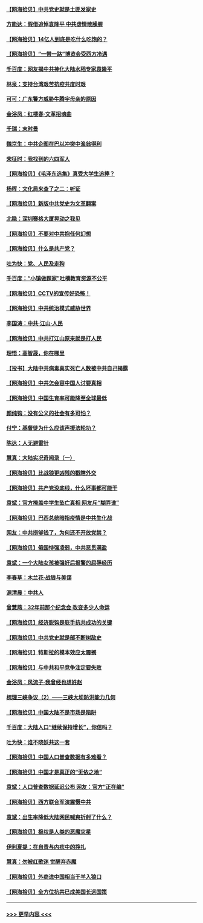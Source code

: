 #### [【网海拾贝】中共党史就是土匪发家史](../pages/nsc993/n12976478.md?t=05271903) 
#### [方能达：假借追悼袁隆平 中共虚情散臊腥](../pages/nsc993/n12976396.md?t=05271903) 
#### [【网海拾贝】14亿人到底是吃什么吃饱的？](../pages/nsc993/n12974125.md?t=05271903) 
#### [【网海拾贝】“一带一路”博览会受西方冷遇](../pages/nsc993/n12971787.md?t=05271903) 
#### [千百度：网友揭中共神化大陆水稻专家袁隆平](../pages/nsc993/n12971733.md?t=05271903) 
#### [林泉：支持台湾艰苦抗疫共度时艰](../pages/nsc993/n12971350.md?t=05271903) 
#### [可可：广东警方威胁牛腾宇母亲的原因](../pages/nsc993/n12971100.md?t=05271903) 
#### [金浴凤：红楼春·文革招魂曲](../pages/nsc993/n12970354.md?t=05271903) 
#### [千瑞：末时景](../pages/nsc993/n12970337.md?t=05271903) 
#### [魏京生：中共企图在巴以冲突中渔翁得利](../pages/nsc993/n12970286.md?t=05271903) 
#### [宋征时：我找到的六四军人](../pages/nsc993/n12970213.md?t=05271903) 
#### [【网海拾贝】《毛泽东选集》真受大学生追捧？](../pages/nsc993/n12968779.md?t=05271903) 
#### [杨晖：文化局来查了之二：听证](../pages/nsc993/n12966528.md?t=05271903) 
#### [【网海拾贝】新版中共党史为文革翻案](../pages/nsc993/n12967526.md?t=05271903) 
#### [北隐：深圳赛格大厦晃动之我见](../pages/nsc993/n12967393.md?t=05271903) 
#### [【网海拾贝】不要对中共抱任何幻想](../pages/nsc993/n12965222.md?t=05271903) 
#### [【网海拾贝】什么是共产党？](../pages/nsc993/n12962781.md?t=05271903) 
#### [吐为快：党、人民及走狗](../pages/nsc993/n12962747.md?t=05271903) 
#### [千百度：“小镇做题家”吐槽教育资源不公平](../pages/nsc993/n12962705.md?t=05271903) 
#### [【网海拾贝】CCTV的宣传好恐怖！](../pages/nsc993/n12959984.md?t=05271903) 
#### [【网海拾贝】中共统治模式威胁世界](../pages/nsc993/n12957622.md?t=05271903) 
#### [李国涛：中共‧江山‧人民](../pages/nsc993/n12957502.md?t=05271903) 
#### [【网海拾贝】中共打江山原来就是打人民](../pages/nsc993/n12954345.md?t=05271903) 
#### [理悟：高智晟，你在哪里](../pages/nsc993/n12953115.md?t=05271903) 
#### [【投书】大陆中共病毒真实死亡人数被中共自己揭露](../pages/nsc993/n12953050.md?t=05271903) 
#### [【网海拾贝】中共怎会容中国人讨要真相](../pages/nsc993/n12952161.md?t=05271903) 
#### [【网海拾贝】中国生育率可能降至全球最低](../pages/nsc993/n12948793.md?t=05271903) 
#### [颜纯钩：没有公义的社会有多可怕？](../pages/nsc993/n12947626.md?t=05271903) 
#### [付宁：基督徒为什么应该声援法轮功？](../pages/nsc993/n12947233.md?t=05271903) 
#### [陈达：人无避雷针](../pages/nsc993/n12947098.md?t=05271903) 
#### [慧真：大陆实况奇闻录（一）](../pages/nsc993/n12945811.md?t=05271903) 
#### [【网海拾贝】比战狼更凶残的戳瞎外交](../pages/nsc993/n12945717.md?t=05271903) 
#### [【网海拾贝】共产党没底线，什么坏事都可能干](../pages/nsc993/n12942090.md?t=05271903) 
#### [袁斌：官方掩盖中学生坠亡真相 网友斥“糊弄谁”](../pages/nsc993/n12942029.md?t=05271903) 
#### [【网海拾贝】巴西总统暗指疫情是中共生化战](../pages/nsc993/n12938999.md?t=05271903) 
#### [网友：中共捞够钱了，为何还不开放党禁？](../pages/nsc993/n12938952.md?t=05271903) 
#### [【网海拾贝】俄国恃强凌弱，中共恶贯满盈](../pages/nsc993/n12936626.md?t=05271903) 
#### [袁斌：一个大陆女孩被强奸后报警的屈辱经历](../pages/nsc993/n12936547.md?t=05271903) 
#### [李春草：木兰花·战狼与美谍](../pages/nsc993/n12935995.md?t=05271903) 
#### [源清晨：中共人](../pages/nsc993/n12935589.md?t=05271903) 
#### [曾慧燕：32年前那个纪念会 改变多少人命运](../pages/nsc993/n12934233.md?t=05271903) 
#### [【网海拾贝】经济脱钩是联手抗共成功的关键](../pages/nsc993/n12934176.md?t=05271903) 
#### [【网海拾贝】中共党史就是部不断树敌史](../pages/nsc993/n12932844.md?t=05271903) 
#### [【网海拾贝】特斯拉的模本效应太震撼](../pages/nsc993/n12925626.md?t=05271903) 
#### [【网海拾贝】与中共和平竞争注定要失败](../pages/nsc993/n12923326.md?t=05271903) 
#### [金浴凤：风流子‧我曾经也想姓赵](../pages/nsc993/n12920911.md?t=05271903) 
#### [梳理三峡争议（2）——三峡大坝防洪能力几何](../pages/nsc993/n12920173.md?t=05271903) 
#### [【网海拾贝】中国大陆不是市场是陷阱](../pages/nsc993/n12920143.md?t=05271903) 
#### [千百度：大陆人口“继续保持增长”，你信吗？](../pages/nsc993/n12918946.md?t=05271903) 
#### [吐为快：谁不晓妖共这一套](../pages/nsc993/n12918941.md?t=05271903) 
#### [【网海拾贝】中国人口普查数据有多难看？](../pages/nsc993/n12917822.md?t=05271903) 
#### [【网海拾贝】中国才是真正的“无依之地”](../pages/nsc993/n12915845.md?t=05271903) 
#### [袁斌：人口普查数据延迟公布 网友：官方“正在编”](../pages/nsc993/n12915748.md?t=05271903) 
#### [【网海拾贝】西方联合军演震慑中共](../pages/nsc993/n12913466.md?t=05271903) 
#### [袁斌：出生率降低大陆网民喊爽折射了什么？](../pages/nsc993/n12913365.md?t=05271903) 
#### [【网海拾贝】极权是人类的恶魔灾星](../pages/nsc993/n12910697.md?t=05271903) 
#### [伊利夏提：在自责与内疚中的挣扎](../pages/nsc993/n12910493.md?t=05271903) 
#### [慧真：勿被红歌迷 觉醒弃赤魔](../pages/nsc993/n12910485.md?t=05271903) 
#### [【网海拾贝】外商进中国相当于羊入狼口](../pages/nsc993/n12908274.md?t=05271903) 
#### [【网海拾贝】全方位抗共已成美国长远国策](../pages/nsc993/n12906878.md?t=05271903) 

----
#### [ >>> 更早内容 <<< ](../indexes/nsc993-earlier.md)
